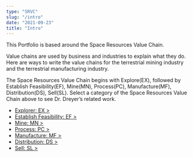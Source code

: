 ```yaml
---
type: "SRVC"
slug: "/intro"
date: "2021-09-23"
title: "Intro"
---
```

This Portfolio is based around the Space Resources Value Chain.

Value chains are used by business and industries to explain what they do. Here are ways to write the value chains for the terrestrial mining industry and the terrestrial manufacturing industry.

The Space Resources Value Chain begins with Explore(EX), followed by Establish Feasibility(EF), Mine(MN), Process(PC), Manufacture(MF), Distribution(DS), Sell(SL). Select a category of the Space Resources Value Chain above to see Dr. Dreyer’s related work.

- [Explorer: EX >](/vc1Explore)
- [Establish Feasibility: EF >](/vc2EstFeasibility)
- [Mine: MN >](/vc3Mine)
- [Process: PC >](/vc4Process)
- [Manufacture: MF >](/vc5Manufacturing)
- [Distribution: DS >](/vc6Distribution)
- [Sell: SL >](/vc7Sell)
